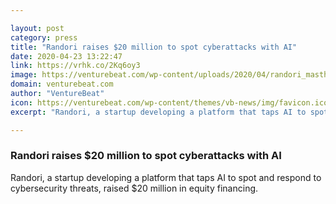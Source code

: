 ```yaml
---

layout: post
category: press
title: "Randori raises $20 million to spot cyberattacks with AI"
date: 2020-04-23 13:22:47
link: https://vrhk.co/2Kq6oy3
image: https://venturebeat.com/wp-content/uploads/2020/04/randori_masthead_updated_photo_x4-1-e1587142028408.png?w=1200&strip=all
domain: venturebeat.com
author: "VentureBeat"
icon: https://venturebeat.com/wp-content/themes/vb-news/img/favicon.ico
excerpt: "Randori, a startup developing a platform that taps AI to spot and respond to cybersecurity threats, raised $20 million in equity financing."

---
```


### Randori raises $20 million to spot cyberattacks with AI

Randori, a startup developing a platform that taps AI to spot and respond to cybersecurity threats, raised $20 million in equity financing.